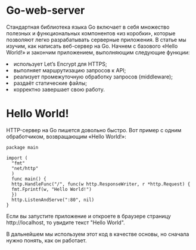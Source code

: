 # Go-web-server

Стандартная библиотека языка Go включает в себя множество полезных и функциональных компонентов «из коробки», которые позволяют легко разрабатывать серверные приложения. В статье мы изучим, как написать веб-сервер на Go. Начнем с базового «Hello World!» и закончим приложением, выполняющим следующие функции:

<li>использует Let’s Encrypt для HTTPS;</li>
<li>выполняет маршрутизацию запросов к API;</li>
<li>реализует промежуточную обработку запросов (middleware);</li>
<li>раздаёт статические файлы;</li>
<li>корректно завершает свою работу.</li>

# Hello World!

HTTP-сервер на Go пишется довольно быстро. Вот пример с одним обработчиком, возвращающим «Hello World!»:

```
package main

import (
  "fmt"
  "net/http"
  )
  func main() {
  http.HandleFunc("/", func(w http.ResponseWriter, r *http.Request) {
  fmt.Fprintf(w, "Hello World!")
  })
  http.ListenAndServe(":80", nil)
}
```
Если вы запустите приложение и откроете в браузере страницу http://localhost, то увидите текст "Hello World".

В дальнейшем мы используем этот код в качестве основы, но сначала нужно понять, как он работает.
